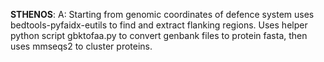 **STHENOS**: A: Starting from genomic coordinates of defence system uses bedtools-pyfaidx-eutils to find and extract flanking regions. Uses helper python script gbktofaa.py to convert genbank files to protein fasta, then uses mmseqs2 to cluster proteins.
